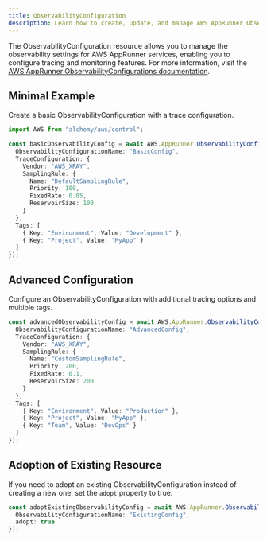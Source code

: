 ```yaml
---
title: ObservabilityConfiguration
description: Learn how to create, update, and manage AWS AppRunner ObservabilityConfigurations using Alchemy Cloud Control.
---
```



The ObservabilityConfiguration resource allows you to manage the observability settings for AWS AppRunner services, enabling you to configure tracing and monitoring features. For more information, visit the [AWS AppRunner ObservabilityConfigurations documentation](https://docs.aws.amazon.com/apprunner/latest/userguide/).

## Minimal Example

Create a basic ObservabilityConfiguration with a trace configuration.

```ts
import AWS from "alchemy/aws/control";

const basicObservabilityConfig = await AWS.AppRunner.ObservabilityConfiguration("basicObservabilityConfig", {
  ObservabilityConfigurationName: "BasicConfig",
  TraceConfiguration: {
    Vendor: "AWS_XRAY",
    SamplingRule: {
      Name: "DefaultSamplingRule",
      Priority: 100,
      FixedRate: 0.05,
      ReservoirSize: 100
    }
  },
  Tags: [
    { Key: "Environment", Value: "Development" },
    { Key: "Project", Value: "MyApp" }
  ]
});
```

## Advanced Configuration

Configure an ObservabilityConfiguration with additional tracing options and multiple tags.

```ts
const advancedObservabilityConfig = await AWS.AppRunner.ObservabilityConfiguration("advancedObservabilityConfig", {
  ObservabilityConfigurationName: "AdvancedConfig",
  TraceConfiguration: {
    Vendor: "AWS_XRAY",
    SamplingRule: {
      Name: "CustomSamplingRule",
      Priority: 200,
      FixedRate: 0.1,
      ReservoirSize: 200
    }
  },
  Tags: [
    { Key: "Environment", Value: "Production" },
    { Key: "Project", Value: "MyApp" },
    { Key: "Team", Value: "DevOps" }
  ]
});
```

## Adoption of Existing Resource

If you need to adopt an existing ObservabilityConfiguration instead of creating a new one, set the `adopt` property to true.

```ts
const adoptExistingObservabilityConfig = await AWS.AppRunner.ObservabilityConfiguration("adoptExistingObservabilityConfig", {
  ObservabilityConfigurationName: "ExistingConfig",
  adopt: true
});
```
